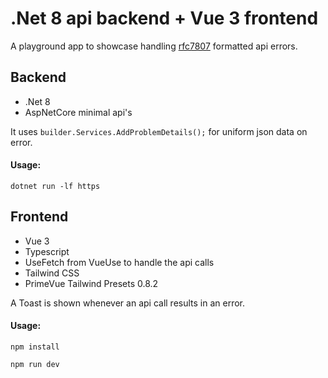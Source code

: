 # .Net 8 api backend + Vue 3 frontend 

A playground app to showcase handling [rfc7807](https://www.rfc-editor.org/rfc/rfc7807) formatted api errors.

## Backend

- .Net 8
- AspNetCore minimal api's

It uses `builder.Services.AddProblemDetails();` for uniform json data on error.

#### Usage:
`dotnet run -lf https`

## Frontend

- Vue 3
- Typescript
- UseFetch from VueUse to handle the api calls
- Tailwind CSS
- PrimeVue Tailwind Presets 0.8.2

A Toast is shown whenever an api call results in an error.

#### Usage:
`npm install`

`npm run dev`
